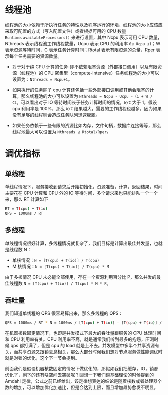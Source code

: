 # 线程池

线程池的大小依赖于所执行任务的特性以及程序运行的环境，线程池的大小应该应采取可配置的方式（写入配置文件）或者根据可用的 CPU 数量 `Runtime.availableProcessors()` 来进行设置，其中 Ncpu 表示可用 CPU 数量，Nthreads 表示线程池工作线程数量，Ucpu 表示 CPU 的利用率 `0≤ Ucpu ≤1`；W 表示资源等待时间，C 表示任务计算时间；Rtotal 表示有限资源的总量，Rper 表示每个任务需要的资源数量。

- 对于对于纯 CPU 计算的任务-即不依赖阻塞资源（外部接口调用）以及有限资源（线程池）的 CPU 密集型（compute-intensive）任务线程池的大小可以设置为：`Nthreads = Ncpu+1`。

- 如果执行的任务除了 cpu 计算还包括一些外部接口调用或其他会阻塞的计算，那么线程池的大小可以设置为 `Nthreads = Ncpu - Ucpu -（1 + W / C）`。可以看出对于 IO 等待时间长于任务计算时间的情况，`W/C` 大于 1，假设 cpu 利用率是 100%，那么 `W/C` 结果越大，需要的工作线程也越多，因为如果没有足够的线程则会造成任务队列迅速膨胀。

- 如果任务依赖于一些有限的资源比如内存，文件句柄，数据库连接等等，那么线程池最大可以设置为 `Nthreads ≤ Rtotal/Rper`。

# 调优指标

## 单线程

单线程情况下，服务接收到请求后开始初始化，资源准备，计算，返回结果，时间主要花在 CPU 计算和 CPU 外的 IO 等待时间，多个请求来也只能排队一个一个来，那么 RT 计算如下

```sh
RT = T(cpu) + T(io)
QPS = 1000ms / RT
```

## 多线程

单线程情况很好计算，多线程情况就复杂了，我们目标是计算出最佳并发量，也就是线程数 N：

- 单核情况：`N = [T(cpu) + T(io)] / T(cpu)`
- M 核情况：`N = [T(cpu) + T(io)] / T(cpu) * M`

由于多核情况 CPU 未必能全部使用，存在一个资源利用百分比 P，那么并发的最佳线程数 `N = [T(cpu) + T(io)] / T(cpu) * M * P`。

## 吞吐量

我们知道单线程的 QPS 很容易算出来，那么多线程的 QPS：

```sh
QPS = 1000ms / RT * N = 1000ms / [T(cpu) + T(io)] - [T(cpu) + T(io)] / T(cpu) * M * P= 1000ms / T(cpu) * M * P
```

在机器核数固定情况下，也即是并发模式下最大的吞吐量跟服务的 CPU 处理时间和 CPU 利用率有关。CPU 利用率不高，就是通常我们听到最多的抱怨，压测时候 qps 都打满了，但是 cpu 的 load 就是上不去。并发模型中多半个共享资源有关，而共享资源又跟锁息息相关，那么大部分时候我们想对节点服务做性能调优时就是对锁的优化，这个下一节会提到。

前面我们是假设机器核数固定的情况下做优化的，那假如我们把缓存，IO，锁都优化了，剩下的还有啥空间去突破呢？回想一下我们谈基础理论的时候提到的 Amdahl 定律，公式之前已经给出，该定律想表达的结论是随着核数或者处理器个数的增加，可以增加优化加速比，但是会达到上限，而且增加趋势愈发不明显。
